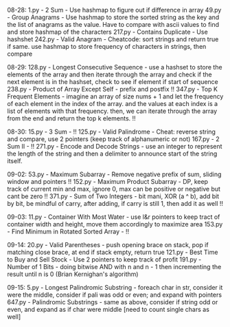 08-28:
    1.py - 2 Sum - Use hashmap to figure out if difference in array 
    49.py - Group Anagrams - Use hashmap to store the sorted string as the key and the list of anagrams as the value. Have to compare with ascii values to find and store hashmap of the characters
    217.py - Contains Duplicate - Use hashshet
    242.py - Valid Anagram - Cheatcode: sort strings and return true if same. use hashmap to store frequency of characters in strings, then compare

08-29:
    128.py - Longest Consecutive Sequence - use a hashset to store the elements of the array and then iterate through the array and check if the next element is in the hashset, check to see if element if start of sequence
    238.py - Product of Array Except Self - prefix and postfix  !! 
    347.py - Top K Frequent Elements - imagine an array of size nums + 1 and let the frequency of each element in the index of the array. and the values at each index is a list of elements with that frequency. then, we can iterate through the array from the end and return the top k elements. !! 

08-30:
    15.py - 3 Sum - !!
    125.py - Valid Palindrome - Cheat: reverse string and compare, use 2 pointers (keep track of alphanumeric or not)
    167.py - 2 Sum II - !! 
    271.py - Encode and Decode Strings - use an integer to represent the length of the string and then a delimiter to announce start of the string itself. 

09-02:
    53.py - Maximum Subarray - Remove negative prefix of sum, sliding window and pointers !! 
    152.py - Maximum Product Subarray - DP, keep track of current min and max, ignore 0, max can be positive or negative but cant be zero !! 
    371.py - Sum of Two Integers - bit mani, XOR (a ^ b), add bit by bit, be mindful of carry, after adding, if carry is still 1, then add it as well !! 

09-03:
    11.py - Container With Most Water - use l&r pointers to keep tract of container width and height, move them accordingly to maximize area
    153.py - Find Minimum in Rotated Sorted Array - !!

09-14:
    20.py - Valid Parentheses - push opening brace on stack, pop if matching close brace, at end if stack empty, return true
    121.py - Best Time to Buy and Sell Stock - Use 2 pointers to keep track of profit
    191.py - Number of 1 Bits - doing bitwise AND with n and n - 1 then incrementing the result until n is 0 (Brian Kernighan's algorithm)

09-15:
    5.py - Longest Palindromic Substring - foreach char in str, consider it were the middle, consider if pali was odd or even; and expand with pointers
    647.py - Palindromic Substrings - same as above, consider if string odd or even, and expand as if char were middle [need to count single chars as well]
